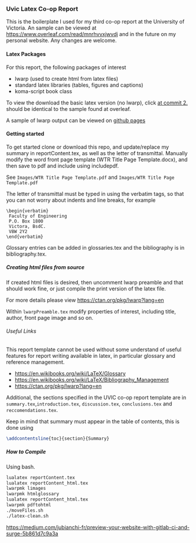 ### Uvic Latex Co-op Report

This is the boilerplate I used for my third co-op report at the University of Victoria. An sample can be viewed at https://www.overleaf.com/read/mnrhvvxjwvdj and in the future on my personal website. Any changes are welcome. 

#### Latex Packages

For this report, the following packages of interest

* lwarp (used to create html from latex files)
* standard latex libraries (tables, figures and captions)
* koma-script book class

To view the download the basic latex version (no lwarp), click
[at commit 2.](https://github.com/FriendlyUser/ENGRCoopReportBoilerPlate/archive/194149a318fbc24933cebd162d1741dc8b693f42.zip]) should be identical to the sample found at overleaf.

A sample of lwarp output can be viewed on [github pages]( https://friendlyuser.github.io/ENGRCoopReportTemplate/)


#### Getting started

To get started clone or download this repo, and update/replace my summary in reportContent.tex, as well as the letter of transmittal. Manually modify the word front page template (WTR Title Page Template.docx), and then save to pdf and include using includepdf.

See `Images/WTR Title Page Template.pdf` and `Images/WTR Title Page Template.pdf`

The letter of transmittal must be typed in using the verbatim tags, so that you can not worry about indents and line breaks, for example

```
\begin{verbatim}
 Faculty of Engineering
 P.O. Box 1800
 Victora, BsdC.
 V8W 2Y2
\end{verbatim}
```
Glossary entries can be added in glossaries.tex and the bibliography is in bibliography.tex.

##### Creating html files from source
If created html files is desired, then uncomment lwarp preamble and that should work fine, or just compile the print version of the latex file.

For more details please view https://ctan.org/pkg/lwarp?lang=en

Within `lwarpPreamble.tex` modify properties of interest, including title, author, front page image and so on.

###### Useful Links

This report template cannot be used without some understand of useful features for report writing available in latex, in particular glossary and reference management.

* https://en.wikibooks.org/wiki/LaTeX/Glossary
* https://en.wikibooks.org/wiki/LaTeX/Bibliography_Management
* https://ctan.org/pkg/lwarp?lang=en

Additional, the sections specified in the UVIC co-op report template are in `summary.tex`,`introduction.tex`, `discussion.tex`, `conclusions.tex` and `reccomendations.tex`.

Keep in mind that summary must appear in the table of contents, this is done using 
```tex
\addcontentsline{toc}{section}{Summary}
```

##### How to Compile

Using bash.
```bash
lualatex reportContent.tex
lualatex reportContent_html.tex
lwarpmk limages
lwarpmk htmlglossary
lualatex reportContent_html.tex
lwarpmk pdftohtml
./moveFiles.sh
./latex-clean.sh
```

https://medium.com/jubianchi-fr/preview-your-website-with-gitlab-ci-and-surge-5b861d7c9a3a